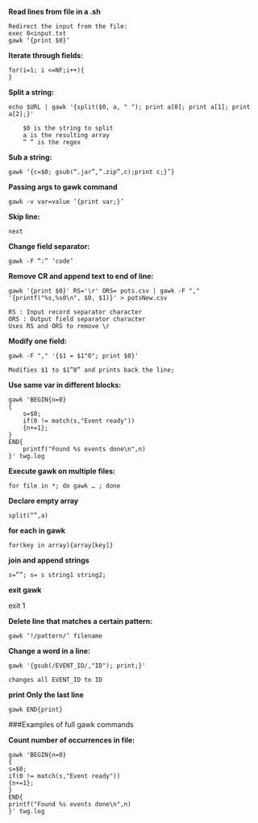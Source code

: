 **Read lines from file in a .sh**

	Redirect the input from the file:
	exec 0<input.txt
	gawk ‘{print $0}’

**Iterate through fields:**

	for(i=1; i <=NF;i++){
	}

**Split a string:**

	echo $URL | gawk '{split($0, a, " "); print a[0]; print a[1]; print a[2];}'

		$0 is the string to split
		a is the resulting array
		“ “ is the regex

**Sub a string:**

	gawk ‘{c=$0; gsub(“.jar”,”.zip”,c);print c;}’}

**Passing args to gawk command**

	gawk -v var=value ‘{print var;}’

**Skip line:**

	next

**Change field separator:**

	gawk -F “:” ‘code’

**Remove CR and append text to end of line:**

	gawk '{print $0}' RS='\r' ORS= pots.csv | gawk -F "," '{printf("%s,%s0\n", $0, $1)}' > potsNew.csv

	RS : Input record separator character
	ORS : Output field separator character
	Uses RS and ORS to remove \r


**Modify one field:**

	
	gawk -F "," '{$1 = $1"0"; print $0}'

	Modifies $1 to $1”0” and prints back the line;

**Use same var in different blocks:**


    gawk 'BEGIN{n=0}
    {
        s=$0;
        if(0 != match(s,"Event ready"))
        {n+=1};
    }
    END{
        printf("Found %s events done\n",n)
    }' twg.log


**Execute gawk on multiple files:**

    for file in *; do gawk … ; done


**Declare empty array**

    split(“”,a)

**for each in gawk**

    for(key in array){array[key]}

**join and append strings**

    s=””; s= s string1 string2;


**exit gawk**

exit 1

**Delete line that matches a certain pattern:**

 	gawk ‘!/pattern/’ filename

**Change a word in a line:**

	gawk '{gsub(/EVENT_ID/,"ID"); print;}'
	
	changes all EVENT_ID to ID


**print Only the last line**

    gawk END{print}


###Examples of full gawk commands


**Count number of occurrences in file:**

    gawk 'BEGIN{n=0}
    {
    s=$0;
    if(0 != match(s,"Event ready"))
    {n+=1};
    }
    END{
    printf("Found %s events done\n",n)
    }' twg.log
